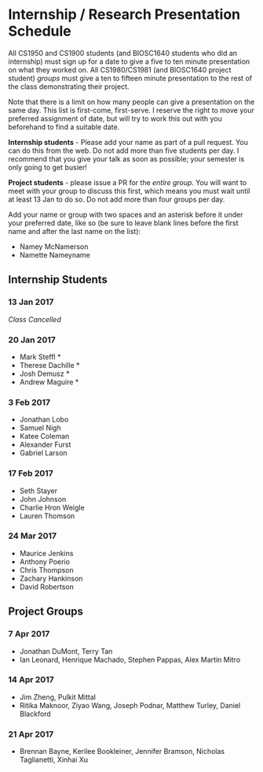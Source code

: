 # Internship / Research Presentation Schedule

All CS1950 and CS1900 students (and BIOSC1640 students who did an internship) must sign up for a date to give a five to ten minute presentation on what they worked on.  All CS1980/CS1981 (and BIOSC1640 project student) _groups_ must give a ten to fifteen minute presentation to the rest of the class demonstrating their project.

Note that there is a limit on how many people can give a presentation on the same day.  This list is first-come, first-serve.  I reserve the right to move your preferred assignment of date, but will try to work this out with you beforehand to find a suitable date.

__Internship students__ - Please add your name as part of a pull request.  You can do this from the web.  Do not add more than five students per day.  I recommend that you give your talk as soon as possible; your semester is only going to get busier!

__Project students__ - please issue a PR for the _entire group_.  You will want to meet with your group to discuss this first, which means you must wait until at least 13 Jan to do so. Do not add more than four groups per day.

Add your name or group with two spaces and an asterisk before it under your preferred date, like so (be sure to leave blank lines before the first name and after the last name on the list):

  * Namey McNamerson
  * Namette Nameyname
  
## Internship Students


### 13 Jan 2017
_Class Cancelled_

### 20 Jan 2017

  * Mark Steffl *
  * Therese Dachille *
  * Josh Demusz *
  * Andrew Maguire *

### 3 Feb 2017

  * Jonathan Lobo
  * Samuel Nigh
  * Katee Coleman
  * Alexander Furst
  * Gabriel Larson

### 17 Feb 2017

  * Seth Stayer
  * John Johnson
  * Charlie Hron Weigle
  * Lauren Thomson

### 24 Mar 2017

  * Maurice Jenkins
  * Anthony Poerio
  * Chris Thompson
  * Zachary Hankinson
  * David Robertson

## Project Groups




### 7 Apr 2017

  * Jonathan DuMont, Terry Tan
  * Ian Leonard, Henrique Machado, Stephen Pappas, Alex Martin Mitro

###  14 Apr 2017

  * Jim Zheng, Pulkit Mittal
  * Ritika Maknoor, Ziyao Wang, Joseph Podnar, Matthew Turley, Daniel Blackford


### 21 Apr 2017

  * Brennan Bayne, Kerilee Bookleiner, Jennifer Bramson, Nicholas Taglianetti, Xinhai Xu








